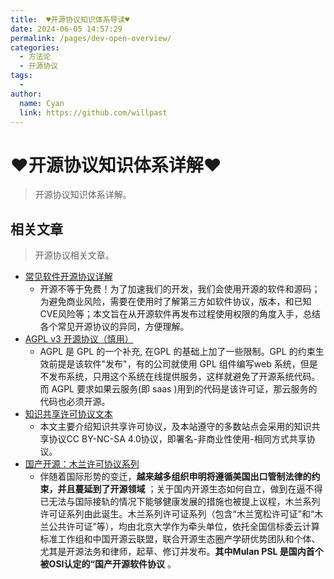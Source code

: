 ```yaml
---
title:  ♥开源协议知识体系导读♥
date: 2024-06-05 14:57:29
permalink: /pages/dev-open-overview/
categories:
  - 方法论
  - 开源协议
tags:
  - 
author: 
  name: Cyan
  link: https://github.com/willpast
---
```

# ♥开源协议知识体系详解♥

> 开源协议知识体系详解。
 

## 相关文章

> 开源协议相关文章。

  * [常见软件开源协议详解](/pages/dev-open-source)
    * 开源不等于免费！为了加速我们的开发，我们会使用开源的软件和源码； 为避免商业风险，需要在使用时了解第三方如软件协议，版本，和已知CVE风险等；本文旨在从开源软件再发布过程使用权限的角度入手，总结各个常见开源协议的异同，方便理解。
  * [AGPL v3 开源协议（慎用）](/pages/dev-open-agpl)
    * AGPL 是 GPL 的一个补充, 在GPL 的基础上加了一些限制。GPL 的约束生效前提是该软件"发布"，有的公司就使用 GPL 组件编写web 系统，但是不发布系统，只用这个系统在线提供服务，这样就避免了开源系统代码。而 AGPL 要求如果云服务(即 saas )用到的代码是该许可证，那云服务的代码也必须开源。
  * [知识共享许可协议文本](/pages/dev-open-knowledge)
    * 本文主要介绍知识共享许可协议，及本站遵守的多数站点会采用的知识共享协议CC BY-NC-SA 4.0协议，即署名-非商业性使用-相同方式共享协议。
  * [国产开源：木兰许可协议系列](/pages/dev-open-mulan)
    * 伴随着国际形势的变迁，**越来越多组织申明将遵循美国出口管制法律的约束，并且蔓延到了开源领域** ；关于国内开源生态如何自立，做到在逼不得已无法与国际接轨的情况下能够健康发展的措施也被提上议程，木兰系列许可证系列由此诞生。木兰系列许可证系列（包含“木兰宽松许可证”和“木兰公共许可证”等），均由北京大学作为牵头单位，依托全国信标委云计算标准工作组和中国开源云联盟，联合开源生态圈产学研优势团队和个体、尤其是开源法务和律师，起草、修订并发布。**其中Mulan PSL 是国内首个被OSI认定的“国产开源软件协议** 。


 